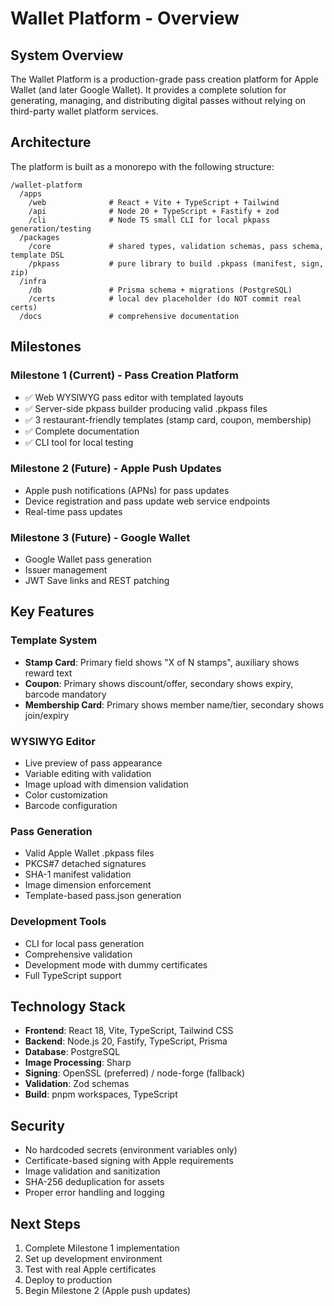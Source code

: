 # Wallet Platform - Overview

## System Overview

The Wallet Platform is a production-grade pass creation platform for Apple Wallet (and later Google Wallet). It provides a complete solution for generating, managing, and distributing digital passes without relying on third-party wallet platform services.

## Architecture

The platform is built as a monorepo with the following structure:

```
/wallet-platform
  /apps
    /web              # React + Vite + TypeScript + Tailwind
    /api              # Node 20 + TypeScript + Fastify + zod
    /cli              # Node TS small CLI for local pkpass generation/testing
  /packages
    /core             # shared types, validation schemas, pass schema, template DSL
    /pkpass           # pure library to build .pkpass (manifest, sign, zip)
  /infra
    /db               # Prisma schema + migrations (PostgreSQL)
    /certs            # local dev placeholder (do NOT commit real certs)
  /docs               # comprehensive documentation
```

## Milestones

### Milestone 1 (Current) - Pass Creation Platform
- ✅ Web WYSIWYG pass editor with templated layouts
- ✅ Server-side pkpass builder producing valid .pkpass files
- ✅ 3 restaurant-friendly templates (stamp card, coupon, membership)
- ✅ Complete documentation
- ✅ CLI tool for local testing

### Milestone 2 (Future) - Apple Push Updates
- Apple push notifications (APNs) for pass updates
- Device registration and pass update web service endpoints
- Real-time pass updates

### Milestone 3 (Future) - Google Wallet
- Google Wallet pass generation
- Issuer management
- JWT Save links and REST patching

## Key Features

### Template System
- **Stamp Card**: Primary field shows "X of N stamps", auxiliary shows reward text
- **Coupon**: Primary shows discount/offer, secondary shows expiry, barcode mandatory
- **Membership Card**: Primary shows member name/tier, secondary shows join/expiry

### WYSIWYG Editor
- Live preview of pass appearance
- Variable editing with validation
- Image upload with dimension validation
- Color customization
- Barcode configuration

### Pass Generation
- Valid Apple Wallet .pkpass files
- PKCS#7 detached signatures
- SHA-1 manifest validation
- Image dimension enforcement
- Template-based pass.json generation

### Development Tools
- CLI for local pass generation
- Comprehensive validation
- Development mode with dummy certificates
- Full TypeScript support

## Technology Stack

- **Frontend**: React 18, Vite, TypeScript, Tailwind CSS
- **Backend**: Node.js 20, Fastify, TypeScript, Prisma
- **Database**: PostgreSQL
- **Image Processing**: Sharp
- **Signing**: OpenSSL (preferred) / node-forge (fallback)
- **Validation**: Zod schemas
- **Build**: pnpm workspaces, TypeScript

## Security

- No hardcoded secrets (environment variables only)
- Certificate-based signing with Apple requirements
- Image validation and sanitization
- SHA-256 deduplication for assets
- Proper error handling and logging

## Next Steps

1. Complete Milestone 1 implementation
2. Set up development environment
3. Test with real Apple certificates
4. Deploy to production
5. Begin Milestone 2 (Apple push updates)
